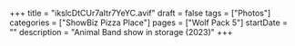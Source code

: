 +++
title = "ikslcDtCUr7aItr7YeYC.avif"
draft = false
tags = ["Photos"]
categories = ["ShowBiz Pizza Place"]
pages = ["Wolf Pack 5"]
startDate = ""
description = "Animal Band show in storage (2023)"
+++
